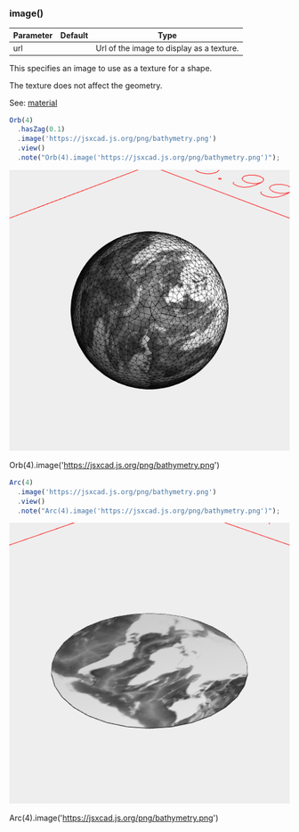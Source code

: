 ### image()
Parameter|Default|Type
---|---|---
|url||Url of the image to display as a texture.

This specifies an image to use as a texture for a shape.

The texture does not affect the geometry.

See: [material](../../nb/api/material.md)

```JavaScript
Orb(4)
  .hasZag(0.1)
  .image('https://jsxcad.js.org/png/bathymetry.png')
  .view()
  .note("Orb(4).image('https://jsxcad.js.org/png/bathymetry.png')");
```

![Image](image.md.0.png)

Orb(4).image('https://jsxcad.js.org/png/bathymetry.png')

```JavaScript
Arc(4)
  .image('https://jsxcad.js.org/png/bathymetry.png')
  .view()
  .note("Arc(4).image('https://jsxcad.js.org/png/bathymetry.png')");
```

![Image](image.md.1.png)

Arc(4).image('https://jsxcad.js.org/png/bathymetry.png')
